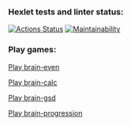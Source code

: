 ### Hexlet tests and linter status:
[![Actions Status](https://github.com/sadd9d9/python-project-49/workflows/hexlet-check/badge.svg)](https://github.com/sadd9d9/python-project-49/actions)
[![Maintainability](https://api.codeclimate.com/v1/badges/a294bfce6c5449c6cf2d/maintainability)](https://codeclimate.com/github/sadd9d9/python-project-49/maintainability)
### Play games:
[Play brain-even](https://asciinema.org/a/hciK7eNTKEnAcv4DmTQxmnEoO)

[Play brain-calc](https://asciinema.org/a/zL7VSgOmOvCxfp2KKLUjJHYiR)

[Play brain-gsd](https://asciinema.org/a/rIpW8vDC045lufzt9zPNgzI2L)

[Play brain-progression](https://asciinema.org/a/5Jps92aWezwj8gJdD0hmlrHD5)
